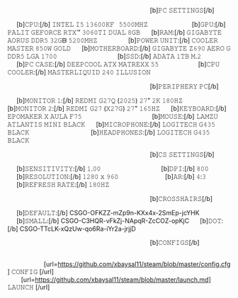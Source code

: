⠀⠀⠀⠀⠀⠀⠀⠀⠀⠀⠀⠀⠀⠀⠀⠀⠀⠀⠀⠀⠀⠀⠀⠀⠀⠀⠀⠀⠀⠀⠀ [b]𝙿𝙲 𝚂𝙴𝚃𝚃𝙸𝙽𝙶𝚂[/b]

⠀⠀[b]𝙲𝙿𝚄:[/b] 𝙸𝙽𝚃𝙴𝙻 𝙸𝟻 𝟷𝟹𝟼𝟶𝟶𝙺𝙵⠀𝟻𝟻𝟶𝟶𝙼𝙷𝚉⠀                  ⠀ ⠀         ⠀ ⠀               ⠀ ⠀             [b]𝙶𝙿𝚄:[/b] 𝙿𝙰𝙻𝙸𝚃 𝙶𝙴𝙵𝙾𝚁𝙲𝙴 𝚁𝚃𝚇™ 𝟹𝟶𝟼𝟶𝚃𝙸 𝙳𝚄𝙰𝙻 𝟾𝙶𝙱
⠀⠀[b]𝚁𝙰𝙼:[/b] 𝙶𝙸𝙶𝙰𝙱𝚈𝚃𝙴 𝙰𝙾𝚁𝚄𝚂 𝙳𝙳𝚁𝟻 𝟹𝟸𝙶ᗷ 𝟻𝟸𝟶𝟶𝙼𝙷𝚉 ⠀⠀⠀                                      ⠀⠀⠀[b]𝙿𝙾𝚆𝙴𝚁 𝚄𝙽𝙸𝚃:[/b] 𝙲𝙾𝙾𝙻𝙴𝚁 𝙼𝙰𝚂𝚃𝙴𝚁 𝟾𝟻𝟶𝚆 𝙶𝙾𝙻𝙳 
⠀⠀[b]𝙼𝙾𝚃𝙷𝙴𝚁𝙱𝙾𝙰𝚁𝙳:[/b] 𝙶𝙸𝙶𝙰𝙱𝚈𝚃𝙴 𝚉𝟼𝟿𝟶 𝙰𝙴𝚁𝙾 𝙶 𝙳𝙳𝚁𝟻 𝙻𝙶𝙰 𝟷𝟽𝟶𝟶⠀⠀                                                 ⠀ ⠀ ⠀ ⠀ ⠀                                                         ⠀⠀⠀⠀[b]𝚂𝚂𝙳:[/b] 𝙰𝙳𝙰𝚃𝙰 𝟷𝚃𝙱 𝙼.𝟸   
⠀⠀[b]𝙿𝙲 𝙲𝙰𝚂𝙴:[/b] 𝙳𝙴𝙴𝙿𝙲𝙾𝙾𝙻 𝙰𝚃𝚇 𝙼𝙰𝚃𝚁𝙴𝚇𝚇 𝟻𝟻 ⠀              ⠀                          ⠀ ⠀ ⠀ ⠀      [b]𝙲𝙿𝚄 𝙲𝙾𝙾𝙻𝙴𝚁:[/b] 𝙼𝙰𝚂𝚃𝙴𝚁𝙻𝙸𝚀𝚄𝙸𝙳 𝟸𝟺𝟶 𝙸𝙻𝙻𝚄𝚂𝙸𝙾𝙽

⠀⠀⠀⠀⠀⠀⠀⠀⠀⠀⠀⠀⠀⠀⠀⠀⠀⠀⠀⠀⠀⠀⠀⠀⠀⠀⠀⠀⠀⠀⠀ [b]𝙿𝙴𝚁𝙸𝙿𝙷𝙴𝚁𝚈 𝙿𝙲[/b]

⠀⠀[b]𝙼𝙾𝙽𝙸𝚃𝙾𝚁 𝟷:[/b] 𝚁𝙴𝙳𝙼𝙸 𝙶𝟸𝟽𝚀 (𝟸𝟶𝟸𝟻) 𝟸𝟽"  𝟸𝙺 𝟷𝟾𝟶𝙷𝚉  ⠀ ⠀       ⠀ [b]𝙼𝙾𝙽𝙸𝚃𝙾𝚁 𝟸:[/b] 𝚁𝙴𝙳𝙼𝙸 𝙶𝟸𝟽 (𝚇𝟸𝟽𝙶) 𝟸𝟽" 𝟷𝟼𝟻𝙷𝚉 
⠀⠀[b]𝙺𝙴𝚈𝙱𝙾𝙰𝚁𝙳:[/b] 𝙴𝙿𝙾𝙼𝙰𝙺𝙴𝚁 𝚇 𝙰𝚄𝙻𝙰 𝙵𝟽𝟻 ⠀ ⠀ ⠀    ⠀ ⠀    ⠀ ⠀       ⠀⠀ ⠀⠀⠀[b]𝙼𝙾𝚄𝚂𝙴:[/b] 𝙻𝙰𝙼𝚉𝚄 𝙰𝚃𝙻𝙰𝙽𝚃𝙸𝚂 𝙼𝙸𝙽𝙸 𝙱𝙻𝙰𝙲𝙺
⠀⠀[b]𝙼𝙸𝙲𝚁𝙾𝙿𝙷𝙾𝙽𝙴:[/b] 𝙻𝙾𝙶𝙸𝚃𝙴𝙲𝙷 𝙶𝟺𝟹𝟻 𝙱𝙻𝙰𝙲𝙺 ⠀⠀ ⠀ ⠀⠀⠀  ⠀⠀⠀⠀⠀⠀[b]𝙷𝙴𝙰𝙳𝙿𝙷𝙾𝙽𝙴𝚂:[/b] 𝙻𝙾𝙶𝙸𝚃𝙴𝙲𝙷 𝙶𝟺𝟹𝟻 𝙱𝙻𝙰𝙲𝙺

⠀⠀⠀⠀⠀⠀⠀⠀⠀⠀⠀⠀⠀⠀⠀⠀⠀⠀⠀⠀⠀⠀⠀⠀⠀⠀⠀⠀⠀⠀⠀ [b]𝙲𝚂 𝚂𝙴𝚃𝚃𝙸𝙽𝙶𝚂[/b]

⠀⠀[b]𝚂𝙴𝙽𝚂𝙸𝚃𝙸𝚅𝙸𝚃𝚈:[/b] 𝟷.𝟶𝟶    ⠀⠀ ⠀ ⠀⠀⠀                ⠀ ⠀ ⠀⠀⠀[b]𝙳𝙿𝙸:[/b] 𝟾𝟶𝟶
⠀⠀[b]𝚁𝙴𝚂𝙾𝙻𝚄𝚃𝙸𝙾𝙽:[/b] 𝟷𝟸𝟾𝟶 𝚡 𝟿𝟼𝟶 ⠀⠀ ⠀ ⠀⠀⠀         ⠀ ⠀ [b]𝙰𝚁:[/b] 𝟺:𝟹
⠀⠀[b]𝚁𝙴𝙵𝚁𝙴𝚂𝙷 𝚁𝙰𝚃𝙴:[/b] 𝟷𝟾𝟶𝙷𝚉

⠀⠀⠀⠀⠀⠀⠀⠀⠀⠀⠀⠀⠀⠀⠀⠀⠀⠀⠀⠀⠀⠀⠀⠀⠀⠀⠀⠀⠀⠀⠀ [b]𝙲𝚁𝙾𝚂𝚂𝙷𝙰𝙸𝚁𝚂[/b]

⠀⠀[b]𝙳𝙴𝙵𝙰𝚄𝙻𝚃:[/b] CSGO-OFKZZ-mZp9n-KXx4x-2SmEp-jcYHK
⠀⠀[b]𝚂𝙼𝙰𝙻𝙻:[/b] CSGO-C3HQR-vFkZj-NApqR-ZcCOZ-opKjC
⠀⠀[b]𝙳𝙾𝚃:[/b] CSGO-TTcLK-xQzUw-qo6Ra-iYr2a-jrjjD

⠀⠀⠀⠀⠀⠀⠀⠀⠀⠀⠀⠀⠀⠀⠀⠀⠀⠀⠀⠀⠀⠀⠀⠀⠀⠀⠀⠀⠀⠀⠀ [b]𝙲𝙾𝙽𝙵𝙸𝙶𝚂[/b]

⠀ ⠀ ⠀⠀⠀                ⠀ ⠀ ⠀⠀⠀⠀⠀⠀⠀⠀[url=https://github.com/xbaysal11/steam/blob/master/config.cfg] 𝙲𝙾𝙽𝙵𝙸𝙶  [/url] ⠀ ⠀⠀⠀                ⠀ ⠀ ⠀⠀⠀[url=https://github.com/xbaysal11/steam/blob/master/launch.md] 𝙻𝙰𝚄𝙽𝙲𝙷  [/url]       
